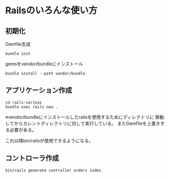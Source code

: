# Railsのいろんな使い方

## 初期化

Gemfile生成

```
bundle init
```

gemsをvendor/bundleにインストール

```
bundle install --path vendor/bundle
```


## アプリケーション作成

```
cd rails-various
bundle exec rails new .
```

※vendor/bundleにインストールしたrailsを使用するためにディレクトリに
移動してからカレントディレクトリに対して実行している。
またGemfileを上書きする必要がある。

これ以降bin/railsが使用できるようになる。

## コントローラ作成

```
bin/rails generate controller orders index
```